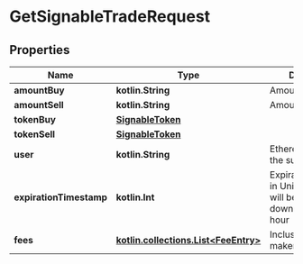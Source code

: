 
# GetSignableTradeRequest

## Properties
Name | Type | Description | Notes
------------ | ------------- | ------------- | -------------
**amountBuy** | **kotlin.String** | Amount to buy | 
**amountSell** | **kotlin.String** | Amount to sell | 
**tokenBuy** | [**SignableToken**](SignableToken.md) |  | 
**tokenSell** | [**SignableToken**](SignableToken.md) |  | 
**user** | **kotlin.String** | Ethereum address of the submitting user | 
**expirationTimestamp** | **kotlin.Int** | ExpirationTimestamp in Unix time. Note: will be rounded down to the nearest hour |  [optional]
**fees** | [**kotlin.collections.List&lt;FeeEntry&gt;**](FeeEntry.md) | Inclusion of either maker or taker fees |  [optional]



